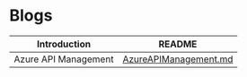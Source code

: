 # Blogs

| Introduction  | README |
| ------ | ------ |
| Azure API Management | [AzureAPIManagement.md](AzureAPIManagement.md) |
